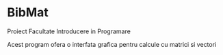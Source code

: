 # BibMat
Proiect Facultate Introducere in Programare

Acest program ofera o interfata grafica pentru calcule cu matrici si vectori
